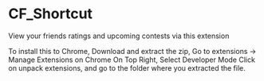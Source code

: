 # CF_Shortcut
View your friends ratings and upcoming contests via this extension
 
 To install this to Chrome,
 Download and extract the zip,
 Go to extensions -> Manage Extensions on Chrome
 On Top Right, Select Developer Mode
 Click on unpack extensions, and go to the folder where you extracted the file.
 

